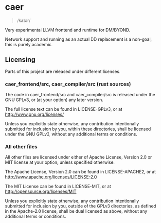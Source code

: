 # caer
> /kaɪər/

Very experimental LLVM frontend and runtime for DM/BYOND.

Network support and running as an actual DD replacement is a non-goal, this is purely academic.


## Licensing

Parts of this project are released under different licenses.

### caer_frontend/src, caer_compiler/src (rust sources)

The code in caer_frontend/src and caer_compiler/src is released under the GNU GPLv3, or (at your option) any later version.

The full license text can be found in LICENSE-GPLv3, or at http://www.gnu.org/licenses/

Unless you explicitly state otherwise, any contribution intentionally submitted for inclusion by you, within these directories, shall be licensed under the GNU GPLv3, without any additional terms or conditions.

### All other files

All other files are licensed under either of Apache License, Version 2.0 or MIT license at your option, unless specified otherwise.

The Apache License, Version 2.0 can be found in LICENSE-APACHE2, or at http://www.apache.org/licenses/LICENSE-2.0

The MIT License can be found in LICENSE-MIT, or at http://opensource.org/licenses/MIT

Unless you explicitly state otherwise, any contribution intentionally submitted for inclusion by you, outside of the GPLv3 directories, as defined in the Apache-2.0 license, shall be dual licensed as above, without any additional terms or conditions.

